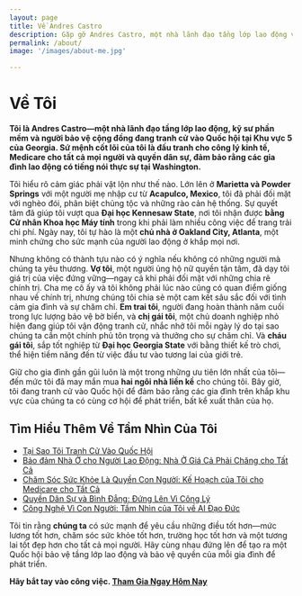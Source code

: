 ```yaml
---
layout: page
title: Về Andres Castro
description: Gặp gỡ Andres Castro, một nhà lãnh đạo tầng lớp lao động và kỹ sư phần mềm đang tranh cử vào Quốc hội tại Khu vực 5 của Georgia để đấu tranh cho các gia đình, bình đẳng và những giải pháp mạnh mẽ do nhân dân tạo ra.
permalink: /about/
image: '/images/about-me.jpg'

---
```


# Về Tôi

**Tôi là Andres Castro—một nhà lãnh đạo tầng lớp lao động, kỹ sư phần mềm và người bảo vệ cộng đồng đang tranh cử vào Quốc hội tại Khu vực 5 của Georgia. Sứ mệnh cốt lõi của tôi là đấu tranh cho công lý kinh tế, Medicare cho tất cả mọi người và quyền dân sự, đảm bảo rằng các gia đình lao động có tiếng nói thực sự tại Washington.**

Tôi hiểu rõ cảm giác phải vật lộn như thế nào. Lớn lên ở **Marietta và Powder Springs** với một người mẹ nhập cư từ **Acapulco, Mexico**, tôi đã phải đối mặt với nghèo đói, phân biệt chủng tộc và những rào cản hệ thống. Sự quyết tâm đã giúp tôi vượt qua **Đại học Kennesaw State**, nơi tôi nhận được **bằng Cử nhân Khoa học Máy tính** trong khi phải làm nhiều công việc để trang trải chi phí. Ngày nay, tôi tự hào là một **chủ nhà ở Oakland City, Atlanta**, một minh chứng cho sức mạnh của người lao động ở khắp mọi nơi.

Nhưng không có thành tựu nào có ý nghĩa nếu không có những người mà chúng ta yêu thương. **Vợ tôi**, một người ủng hộ nữ quyền tận tâm, đã dạy tôi giá trị của việc đứng vững—ngay cả khi phải đối mặt với những chia rẽ chính trị. Cha mẹ cô ấy và tôi không phải lúc nào cũng có quan điểm giống nhau về chính trị, nhưng chúng tôi chia sẻ một cam kết sâu sắc đối với tình cảm gia đình và sự chăm chỉ. **Em trai tôi**, người đang hoàn thành năm cuối trong lực lượng bảo vệ bờ biển, và **chị gái tôi**, một chủ doanh nghiệp nhỏ hiện đang giúp tôi vận động tranh cử, nhắc nhở tôi mỗi ngày lý do tại sao chúng ta cần một chính phủ tôn trọng và thưởng cho sự chăm chỉ. Và **cháu gái tôi**, sắp tốt nghiệp từ **Đại học Georgia State** với bằng thiết kế trò chơi, thể hiện tiềm năng đến từ việc đầu tư vào tương lai của giới trẻ.

Giữ cho gia đình gần gũi luôn là một trong những ưu tiên lớn nhất của tôi—đến mức tôi đã may mắn mua **hai ngôi nhà liền kề** cho chúng tôi. Bây giờ, tôi đang tranh cử vào Quốc hội để đảm bảo rằng các gia đình trên khắp khu vực của chúng ta có cùng cơ hội để phát triển, bất kể xuất thân của họ.

## Tìm Hiểu Thêm Về Tầm Nhìn Của Tôi
- [Tại Sao Tôi Tranh Cử Vào Quốc Hội](/blog/why-im-running/)  
- [Bảo đảm Nhà Ở cho Người Lao Động: Nhà Ở Giá Cả Phải Chăng cho Tất Cả](/project/housing-community/)  
- [Chăm Sóc Sức Khỏe Là Quyền Con Người: Kế Hoạch của Tôi cho Medicare cho Tất Cả](/project/healthcare/)  
- [Quyền Dân Sự và Bình Đẳng: Đứng Lên Vì Công Lý](/project/civil-rights-equality)  
- [Công Nghệ Vì Con Người: Tầm Nhìn của Tôi về AI Đạo Đức](/project/ai/)  

Tôi tin rằng **chúng ta** có sức mạnh để yêu cầu những điều tốt hơn—mức lương tốt hơn, chăm sóc sức khỏe tốt hơn, trường học tốt hơn và một tương lai tốt đẹp hơn cho tất cả mọi người. Hãy cùng nhau đứng lên để tạo ra một Quốc hội bảo vệ tầng lớp lao động và bảo vệ quyền của mỗi gia đình để phát triển.

**Hãy bắt tay vào công việc. [Tham Gia Ngay Hôm Nay](https://form.qomon.org/450eadb7-subscription-form/)**